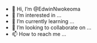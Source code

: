 - 👋 Hi, I’m @EdwinNwokeoma
- 👀 I’m interested in ...
- 🌱 I’m currently learning ...
- 💞️ I’m looking to collaborate on ...
- 📫 How to reach me ...

<!---
EdwinNwokeoma/EdwinNwokeoma is a ✨ special ✨ repository because its `README.md` (this file) appears on your GitHub profile.
You can click the Preview link to take a look at your changes.
--->
